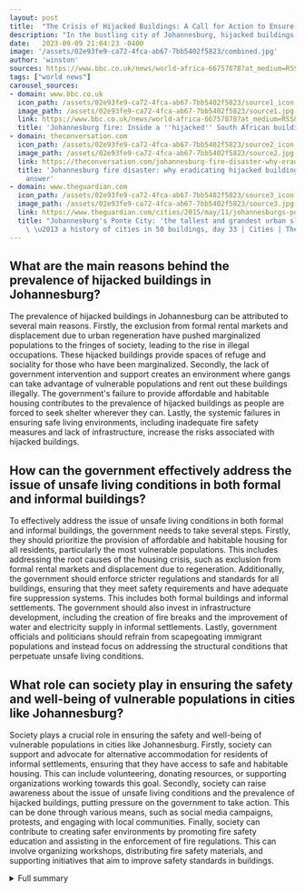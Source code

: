 ```yaml
---
layout: post
title:  "The Crisis of Hijacked Buildings: A Call for Action to Ensure Safer Living Environments"
description: "In the bustling city of Johannesburg, hijacked buildings have become a rampant issue, plaguing the lives of its inhabitants. These buildings, illegally occupied and rented out by gangs, have become centers of crime and peril. Recently, a devastating fire broke out in one such building, resulting in the tragic deaths of at least 76 people."
date:   2023-09-09 21:04:23 -0400
image: '/assets/02e93fe9-ca72-4fca-ab67-7bb5402f5823/combined.jpg'
author: 'winston'
sources: https://www.bbc.co.uk/news/world-africa-66757878?at_medium=RSS&at_campaign=KARANGA https://journal.culanth.org/index.php/ca/article/view/4105 https://theconversation.com/johannesburg-fire-disaster-why-eradicating-hijacked-buildings-is-not-the-answer-212732 https://www.hrw.org/world-report/2009/country-chapters/south-africa https://www.theguardian.com/cities/2015/may/11/johannesburgs-ponte-city-the-tallest-and-grandest-urban-slum-in-the-world-a-history-of-cities-in-50-buildings-day-33
tags: ["world news"]
carousel_sources:
- domain: www.bbc.co.uk
  icon_path: /assets/02e93fe9-ca72-4fca-ab67-7bb5402f5823/source1_icon.jpg
  image_path: /assets/02e93fe9-ca72-4fca-ab67-7bb5402f5823/source1.jpg
  link: https://www.bbc.co.uk/news/world-africa-66757878?at_medium=RSS&at_campaign=KARANGA
  title: 'Johannesburg fire: Inside a ''hijacked'' South African building - BBC News'
- domain: theconversation.com
  icon_path: /assets/02e93fe9-ca72-4fca-ab67-7bb5402f5823/source2_icon.jpg
  image_path: /assets/02e93fe9-ca72-4fca-ab67-7bb5402f5823/source2.jpg
  link: https://theconversation.com/johannesburg-fire-disaster-why-eradicating-hijacked-buildings-is-not-the-answer-212732
  title: 'Johannesburg fire disaster: why eradicating hijacked buildings is not the
    answer'
- domain: www.theguardian.com
  icon_path: /assets/02e93fe9-ca72-4fca-ab67-7bb5402f5823/source3_icon.jpg
  image_path: /assets/02e93fe9-ca72-4fca-ab67-7bb5402f5823/source3.jpg
  link: https://www.theguardian.com/cities/2015/may/11/johannesburgs-ponte-city-the-tallest-and-grandest-urban-slum-in-the-world-a-history-of-cities-in-50-buildings-day-33
  title: "Johannesburg's Ponte City: 'the tallest and grandest urban slum in the world'\
    \ \u2013 a history of cities in 50 buildings, day 33 | Cities | The Guardian"
---
```


## What are the main reasons behind the prevalence of hijacked buildings in Johannesburg?
The prevalence of hijacked buildings in Johannesburg can be attributed to several main reasons. Firstly, the exclusion from formal rental markets and displacement due to urban regeneration have pushed marginalized populations to the fringes of society, leading to the rise in illegal occupations. These hijacked buildings provide spaces of refuge and sociality for those who have been marginalized. Secondly, the lack of government intervention and support creates an environment where gangs can take advantage of vulnerable populations and rent out these buildings illegally. The government's failure to provide affordable and habitable housing contributes to the prevalence of hijacked buildings as people are forced to seek shelter wherever they can. Lastly, the systemic failures in ensuring safe living environments, including inadequate fire safety measures and lack of infrastructure, increase the risks associated with hijacked buildings.

## How can the government effectively address the issue of unsafe living conditions in both formal and informal buildings?
To effectively address the issue of unsafe living conditions in both formal and informal buildings, the government needs to take several steps. Firstly, they should prioritize the provision of affordable and habitable housing for all residents, particularly the most vulnerable populations. This includes addressing the root causes of the housing crisis, such as exclusion from formal rental markets and displacement due to regeneration. Additionally, the government should enforce stricter regulations and standards for all buildings, ensuring that they meet safety requirements and have adequate fire suppression systems. This includes both formal buildings and informal settlements. The government should also invest in infrastructure development, including the creation of fire breaks and the improvement of water and electricity supply in informal settlements. Lastly, government officials and politicians should refrain from scapegoating immigrant populations and instead focus on addressing the structural conditions that perpetuate unsafe living conditions.

## What role can society play in ensuring the safety and well-being of vulnerable populations in cities like Johannesburg?
Society plays a crucial role in ensuring the safety and well-being of vulnerable populations in cities like Johannesburg. Firstly, society can support and advocate for alternative accommodation for residents of informal settlements, ensuring that they have access to safe and habitable housing. This can include volunteering, donating resources, or supporting organizations working towards this goal. Secondly, society can raise awareness about the issue of unsafe living conditions and the prevalence of hijacked buildings, putting pressure on the government to take action. This can be done through various means, such as social media campaigns, protests, and engaging with local communities. Finally, society can contribute to creating safer environments by promoting fire safety education and assisting in the enforcement of fire regulations. This can involve organizing workshops, distributing fire safety materials, and supporting initiatives that aim to improve safety standards in buildings.


<details>
        <summary>Full summary</summary>
<p>In the bustling city of Johannesburg, hijacked buildings have become a rampant issue, plaguing the lives of its inhabitants. These buildings, illegally occupied and rented out by gangs, have become centers of crime and peril. Recently, a devastating fire broke out in one such building, resulting in the tragic deaths of at least 76 people.</p>
<p>The building, which had been hijacked and illegally rented out, was a ticking time bomb. Gangs took advantage of vulnerable populations, offering them shelter in exchange for exorbitant rent. The conditions inside these hijacked buildings are deplorable, as we discovered when gaining access to one with the help of the BBC. The lack of maintenance, sanitation, and safety measures puts the lives of its occupants at constant risk.</p>
<p>But the issue of hijacked buildings in Johannesburg extends far beyond this single incident. Ethnographic fieldwork conducted between 2011 and 2019 sheds light on the widespread nature of this problem. These spaces, often referred to as 'hijacked buildings,' 'bad buildings,' or 'dark buildings,' have become spaces of refuge, intimacy, and sociality for marginalized populations. The exclusion from formal rental markets and displacement due to urban regeneration contribute to the rise in these illegal occupations.</p>
<p>The concept of the 'city otherwise' emerges in these hijacked buildings, as they become spaces of emergence and potentiality for those who have been pushed to the fringes of society. However, the juridical condition of 'the deferred emergency' in temporary emergency accommodation underscores the dire need for government intervention and support.</p>
<p>While the blame for the fire in the hijacked building is placed on the gangs and their illegal operations, it is crucial to recognize that fires are not limited to these buildings alone. Legally occupied buildings and shack settlements also bear the brunt of these devastating incidents. Inadequate fire safety measures, such as insufficient water pressure and the absence of fire suppression systems, create a hazardous environment for all residents.</p>
<p>It is naive to believe that eradicating hijacked buildings would solve the problem of fire safety failures in legally occupied buildings. The risk of fire extends beyond the presence of hijacked buildings and affects low-income groups across the city. Over 10% of households in Johannesburg live in informal dwellings, which are particularly prone to fires due to construction materials and risky sources of energy.</p>
<p>The response to these fires and the overall living conditions of the city's most vulnerable population is disheartening. Instead of addressing the root causes and providing habitable housing, politicians and city officials tend to divert attention by blaming immigrant populations, calling for mass deportations, and ignoring the systemic failures in ensuring safe living environments.</p>
<p>The disposability of the lives of the poor is evident in the lack of efforts to improve living conditions and protect them from harm. It is imperative that the government takes responsibility and provides adequate housing, addresses the structural conditions that perpetuate these issues, and enforces fire regulations in both formal and informal buildings.</p>
<p>The journey towards safer living environments involves society as a whole. Society should care for vulnerable people through various measures, including the provision of support and alternative accommodation for residents of informal settlements, the creation of fire breaks and infrastructure to reduce risks, and the enforcement of fire regulations.</p>
<p>In the face of these challenges, it is essential to remember that these events are not isolated incidents but symptoms of a broader issue. Johannesburg, like many cities around the world, grapples with the complexities of urban poverty, displacement, and inequality. By tackling the root causes and working towards inclusive and sustainable urban development, we can create a city where all its residents can thrive.</p>
</details>